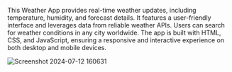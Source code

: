 This Weather App provides real-time weather updates, including temperature, humidity, and forecast details.
It features a user-friendly interface and leverages data from reliable weather APIs. Users can search for weather conditions in any city worldwide. The app is built with HTML,
CSS, and JavaScript, ensuring a responsive and interactive experience on both desktop and mobile devices.

![Screenshot 2024-07-12 160631](https://github.com/user-attachments/assets/c20f3c02-0dc6-4632-84e3-814f13b7536d)

